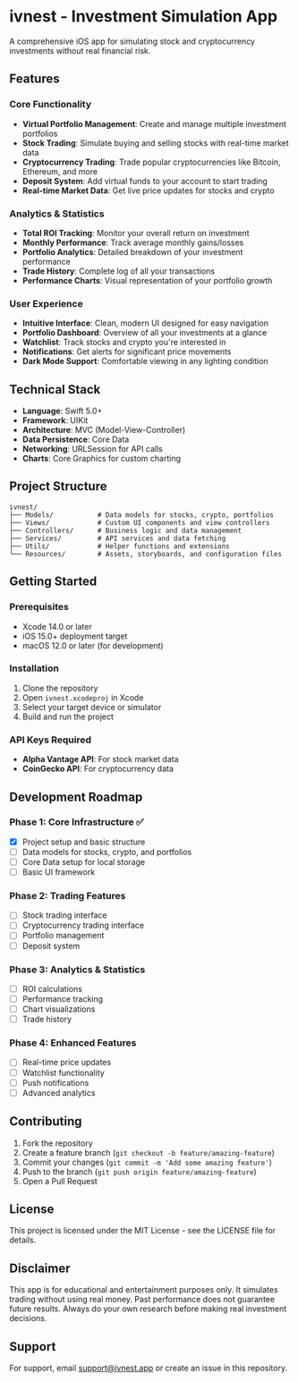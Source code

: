 # ivnest - Investment Simulation App

A comprehensive iOS app for simulating stock and cryptocurrency investments without real financial risk.

## Features

### Core Functionality
- **Virtual Portfolio Management**: Create and manage multiple investment portfolios
- **Stock Trading**: Simulate buying and selling stocks with real-time market data
- **Cryptocurrency Trading**: Trade popular cryptocurrencies like Bitcoin, Ethereum, and more
- **Deposit System**: Add virtual funds to your account to start trading
- **Real-time Market Data**: Get live price updates for stocks and crypto

### Analytics & Statistics
- **Total ROI Tracking**: Monitor your overall return on investment
- **Monthly Performance**: Track average monthly gains/losses
- **Portfolio Analytics**: Detailed breakdown of your investment performance
- **Trade History**: Complete log of all your transactions
- **Performance Charts**: Visual representation of your portfolio growth

### User Experience
- **Intuitive Interface**: Clean, modern UI designed for easy navigation
- **Portfolio Dashboard**: Overview of all your investments at a glance
- **Watchlist**: Track stocks and crypto you're interested in
- **Notifications**: Get alerts for significant price movements
- **Dark Mode Support**: Comfortable viewing in any lighting condition

## Technical Stack

- **Language**: Swift 5.0+
- **Framework**: UIKit
- **Architecture**: MVC (Model-View-Controller) 
- **Data Persistence**: Core Data
- **Networking**: URLSession for API calls
- **Charts**: Core Graphics for custom charting

## Project Structure

```
ivnest/
├── Models/           # Data models for stocks, crypto, portfolios
├── Views/            # Custom UI components and view controllers
├── Controllers/      # Business logic and data management
├── Services/         # API services and data fetching
├── Utils/            # Helper functions and extensions
└── Resources/        # Assets, storyboards, and configuration files
```

## Getting Started

### Prerequisites
- Xcode 14.0 or later
- iOS 15.0+ deployment target
- macOS 12.0 or later (for development)

### Installation
1. Clone the repository
2. Open `ivnest.xcodeproj` in Xcode
3. Select your target device or simulator
4. Build and run the project

### API Keys Required
- **Alpha Vantage API**: For stock market data
- **CoinGecko API**: For cryptocurrency data

## Development Roadmap

### Phase 1: Core Infrastructure ✅
- [x] Project setup and basic structure
- [ ] Data models for stocks, crypto, and portfolios
- [ ] Core Data setup for local storage
- [ ] Basic UI framework

### Phase 2: Trading Features
- [ ] Stock trading interface
- [ ] Cryptocurrency trading interface
- [ ] Portfolio management
- [ ] Deposit system

### Phase 3: Analytics & Statistics
- [ ] ROI calculations
- [ ] Performance tracking
- [ ] Chart visualizations
- [ ] Trade history

### Phase 4: Enhanced Features
- [ ] Real-time price updates
- [ ] Watchlist functionality
- [ ] Push notifications
- [ ] Advanced analytics

## Contributing

1. Fork the repository
2. Create a feature branch (`git checkout -b feature/amazing-feature`)
3. Commit your changes (`git commit -m 'Add some amazing feature'`)
4. Push to the branch (`git push origin feature/amazing-feature`)
5. Open a Pull Request

## License

This project is licensed under the MIT License - see the LICENSE file for details.

## Disclaimer

This app is for educational and entertainment purposes only. It simulates trading without using real money. Past performance does not guarantee future results. Always do your own research before making real investment decisions.

## Support

For support, email support@ivnest.app or create an issue in this repository. 